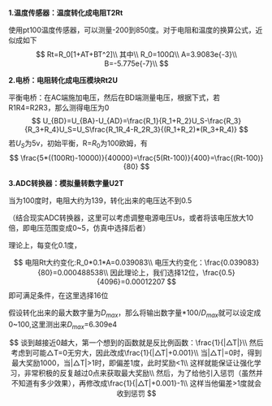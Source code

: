 **1.温度传感器：温度转化成电阻T2Rt**

使用pt100温度传感器，可以测量-200到850度。对于电阻和温度的换算公式，近似成如下
$$
Rt=R_0[1+AT+BT^2]\\
其中\\
R_0=100Ω\\
A=3.9083e{-3}\\
B=-5.775e{-7}\\
$$

**2.电桥：电阻转化成电压模块Rt2U**

平衡电桥：在AC端施加电压，然后在BD端测量电压，根据下式，若R1R4=R2R3，那么测得电压为0
$$
U_{BD}=U_{BA}-U_{AD}=\frac{R_1}{R_1+R_2}U_S-\frac{R_3}{R_3+R_4}U_S=U_S\frac{R_1R_4-R_2R_3}{(R_1+R_2)*(R_3+R_4)}
$$
若$U_S$为5v，初始平衡，R=$R_0$为100欧姆，有
$$
\frac{5*((100Rt)-10000)}{40000}=\frac{5(Rt-100)}{400}=\frac{(Rt-100)}{80}
$$



**3.ADC转换器：模拟量转数字量U2T**

当为100度时，电阻大约为139，转化出来的电压达不到0.5

（结合现实ADC转换器，这里可以考虑调整电源电压Us，或者将该电压放大10倍，即电压范围变成0~5，仿真中选择后者）

理论上，每变化0.1度，

$$
电阻Rt大约变化:R_0*0.1*A=0.039083\\
电压大约变化：\frac{0.039083}{80}=0.000488538\\
因此理论上，我们选择12位，\frac{0.5}{4096}=0.00012207
$$
即可满足条件，在这里选择16位

假设转化出来的最大数字量为$D_{max}$，那么将输出数字量*100/$D_{max}$就可以设定成0~100,这里测出来$D_{max}$=6.309e4


$$
谈到越接近0越大，第一个想到的函数就是反比例函数：\frac{1}{|△T|}\\
然后考虑到可能△T=0无穷大，因此改成\frac{1}{|△T|+0.001}\\
当|△T|=0时，得到最大奖励1000，当|△T|>1时，即偏差1度，此时奖励<1\\
这样就能保证让强化学习，非常积极的反复越过0点来获取最大奖励\\
然后，为了给他引入惩罚（虽然并不知道有多少效果），再修改成\frac{1}{|△T|+0.001}-1\\
这样当他偏差>1度就会收到惩罚
$$

